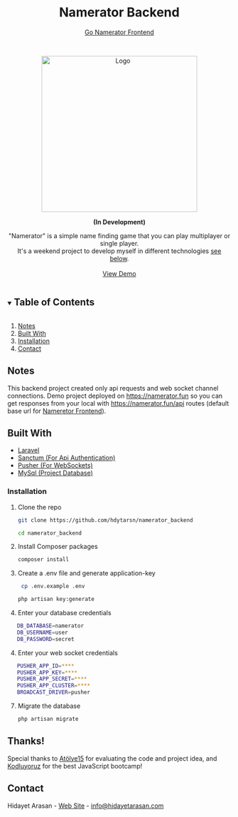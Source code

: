 <h1 align="center">Namerator Backend</h1>

<p align="center">
<a href="https://github.com/hdytarsn/namerator_frontend">Go Namerator Frontend</a>
    </p>

<!-- PROJECT LOGO -->
<br />
<p align="center">
  <a href="https://github.com/hdytarsn/namerator_backend">
    <img src="https://game.namerator.fun/img/logo/logo-bk.png" alt="Logo" width="350">
  </a>
<p align="center"><b>(In Development)</b><p>
      
<p align="center">"Namerator" is a simple name finding game that you can play multiplayer or single player.<br>
It's a weekend project to develop myself in different technologies <a href="#built-with">see below</a>.
    <br />
    <br />
    <a href="https://game.namerator.fun/">View Demo</a>
  </p>
</p>


<details open="open">
  <summary><h2 style="display: inline-block">Table of Contents</h2></summary>
  <ol>
    <li><a href="#notes">Notes</a></li>
    <li><a href="#built-with">Built With</a></li>
    <li><a href="#installation">Installation</a></li>
    <li><a href="#contact">Contact</a></li>
  </ol>
</details>


## Notes

This backend project created only api requests and web socket channel connections.
Demo project deployed on https://namerator.fun so you can get responses from your local with https://namerator.fun/api routes (default base url for [Nameretor Frontend](https://github.com/hdytarsn/namerator_frontend)).


## Built With

* [Laravel](https://laravel.com/)
* [Sanctum (For Api Authentication)](https://github.com/laravel/sanctum)
* [Pusher (For WebSockets)](https://pusher.com/)
* [MySql (Project Database)](https://www.mysql.com/)


### Installation

1. Clone the repo
   ```sh
   git clone https://github.com/hdytarsn/namerator_backend
   ```
    ```sh
    cd namerator_backend
   ```
2. Install Composer packages
   ```sh
   composer install
   ```
3. Create a .env file and generate application-key
   ```sh
    cp .env.example .env
   ```
   ```sh
   php artisan key:generate
   ```
4. Enter your database credentials
 ```sh
    DB_DATABASE=namerator
    DB_USERNAME=user
    DB_PASSWORD=secret
   ```
4. Enter your web socket credentials
 ```sh
    PUSHER_APP_ID=****
    PUSHER_APP_KEY=****
    PUSHER_APP_SECRET=****
    PUSHER_APP_CLUSTER=****
    BROADCAST_DRIVER=pusher
   ```
   
7. Migrate the database
    ```sh
   php artisan migrate
   ```

## Thanks!
Special thanks to [Atölye15](https://www.atolye15.com) for evaluating the code and project idea, and [Kodluyoruz](https://www.kodluyoruz.org) for the best JavaScript bootcamp!

## Contact
Hidayet Arasan - [Web Site](https://hidayetarasan.com) - info@hidayetarasan.com

